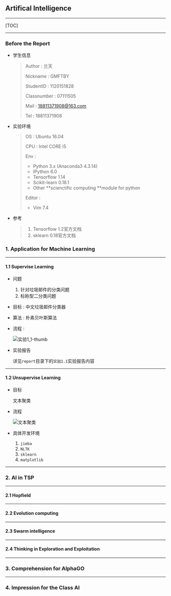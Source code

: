 ## Artifical Intelligence

---

[TOC]

---

### Before the Report

* 学生信息

  >Author : 兰天
  >
  >Nickname : GMFTBY
  >
  >StudentID : 1120151828
  >
  >Classnumber : 07111505
  >
  >Mail : 18811371908@163.com
  >
  >Tel : 18811371908

* 实验环境

  >OS : Ubuntu 16.04
  >
  >CPU : Intel CORE i5
  >
  >Env :
  >
  >* Python 3.x (Anaconda3 4.3.14)
  >* IPython 6.0
  >* Tensorflow 1.14
  >* Scikit-learn 0.18.1
  >* Other **scienctific computing **module for python
  >
  >Editor : 
  >
  >* Vim 7.4

* 参考

  >1. Tensorflow 1.2官方文档
  >2. sklearn 0.18官方文档

### 1. Application for Machine Learning

---

#### 1.1 Supervise Learning

* 问题

  1. 针对垃圾邮件的分类问题
  2. 标称型二分类问题

* 目标 : 中文垃圾邮件分类器

* 算法 : 朴素贝叶斯算法

* 流程 : 

  ![实验1_1-thumb](/home/lantian/File/AI/photo/实验1_1-thumb.png)

* 实验报告

  详见`report`目录下的`实验1.1`实验报告内容

---

#### 1.2 Unsupervise Learning

* 目标

  文本聚类

* 流程

  ![文本聚类](/home/lantian/File/AI/photo/文本聚类.png)

* 具体开发环境

  1. `jieba`
  2. `NLTK`
  3. `sklearn`
  4. `matplotlib`

---

### 2. AI in TSP

---

#### 2.1 Hopfield

---

#### 2.2 Evolution computing

---

#### 2.3 Swarm intelligence

---

#### 2.4 Thinking in Exploration and Exploitation

---

### 3. Comprehension for AlphaGO

---

### 4. Impression for the Class AI





